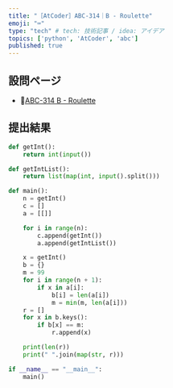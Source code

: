 ```yaml
---
title: "［AtCoder］ABC-314｜B - Roulette"
emoji: "⌨️"
type: "tech" # tech: 技術記事 / idea: アイデア
topics: ['python', 'AtCoder', 'abc']
published: true
---
```


## 設問ページ

- 🔗[ABC-314 B - Roulette](https://atcoder.jp/contests/abc314/tasks/abc314_b)

## 提出結果

```python
def getInt():
    return int(input())

def getIntList():
    return list(map(int, input().split()))

def main():
    n = getInt()
    c = []
    a = [[]]

    for i in range(n):
        c.append(getInt())
        a.append(getIntList())

    x = getInt()
    b = {}
    m = 99
    for i in range(n + 1):
        if x in a[i]:
            b[i] = len(a[i])
            m = min(m, len(a[i]))
    r = []
    for x in b.keys():
        if b[x] == m:
            r.append(x)

    print(len(r))
    print(" ".join(map(str, r)))

if __name__ == "__main__":
    main()
```

